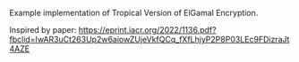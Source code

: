 Example implementation of Tropical Version of ElGamal Encryption.

Inspired by paper: https://eprint.iacr.org/2022/1136.pdf?fbclid=IwAR3uCt263Up2w6aiowZUjeVkfQCq_fXfLhjyP2P8P03LEc9FDizraJt4AZE